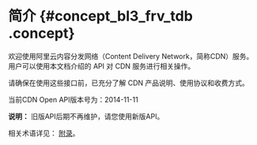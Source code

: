 # 简介 {#concept_bl3_frv_tdb .concept}

欢迎使用阿里云内容分发网络（Content Delivery Network，简称CDN）服务。用户可以使用本文档介绍的 API 对 CDN 服务进行相关操作。

请确保在使用这些接口前，已充分了解 CDN 产品说明、使用协议和收费方式。

当前CDN Open API版本号为：2014-11-11

**说明：** 旧版API后期不再维护，请您使用新版API。

相关术语详见： [附录](intl.zh-CN/API参考/附录.md#)。

